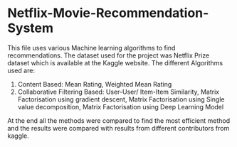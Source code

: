 # Netflix-Movie-Recommendation-System

This file uses various Machine learning algorithms to find recommendations. The dataset used for the project was Netflix Prize dataset which is available at the Kaggle website. The different Algorithms used are:
1) Content Based:
    Mean Rating,
    Weighted Mean Rating
2) Collaborative Filtering Based:
    User-User/ Item-Item Similarity,
    Matrix Factorisation using gradient descent,
    Matrix Factorisation using Single value decomposition,
    Matrix Factorisation using Deep Learning Model
    
At the end all the methods were compared to find the most efficient method and the results were compared with results from different contributors from kaggle.
